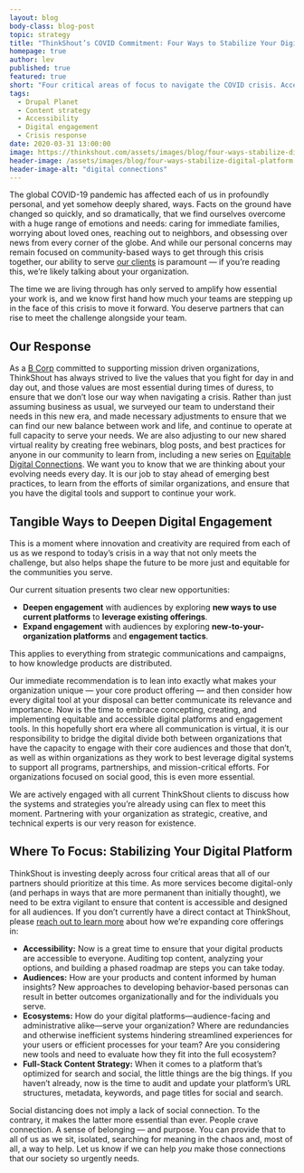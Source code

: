 ```yaml
---
layout: blog
body-class: blog-post
topic: strategy
title: "ThinkShout’s COVID Commitment: Four Ways to Stabilize Your Digital Platform"
homepage: true
author: lev
published: true
featured: true
short: "Four critical areas of focus to navigate the COVID crisis. Accessibility, Audiences, Ecosystems, and Full-stack Content Strategy."
tags:
  - Drupal Planet
  - Content strategy
  - Accessibility
  - Digital engagement
  - Crisis response
date: 2020-03-31 13:00:00
image: https://thinkshout.com/assets/images/blog/four-ways-stabilize-digital-platform.jpg
header-image: /assets/images/blog/four-ways-stabilize-digital-platform.jpg
header-image-alt: "digital connections"
---
```


The global COVID-19 pandemic has affected each of us in profoundly personal, and yet somehow deeply shared, ways. Facts on the ground have changed so quickly, and so dramatically, that we find ourselves overcome with a huge range of emotions and needs: caring for immediate families, worrying about loved ones, reaching out to neighbors, and obsessing over news from every corner of the globe. And while our personal concerns may remain focused on community-based ways to get through this crisis together, our ability to serve [our clients](https://thinkshout.com/work/) is paramount — if you’re reading this, we’re likely talking about your organization.

The time we are living through has only served to amplify how essential your work is, and we know first hand how much your teams are stepping up in the face of this crisis to move it forward. You deserve partners that can rise to meet the challenge alongside your team.

## Our Response

As a [B Corp](https://bcorporation.net/directory/thinkshout-inc) committed to supporting mission driven organizations, ThinkShout has always strived to live the values that you fight for day in and day out, and those values are most essential during times of duress, to ensure that we don’t lose our way when navigating a crisis. Rather than just assuming business as usual, we surveyed our team to understand their needs in this new era, and made necessary adjustments to ensure that we can find our new balance between work and life, and continue to operate at full capacity to serve your needs. We are also adjusting to our new shared virtual reality by creating free webinars, blog posts, and best practices for anyone in our community to learn from, including a new series on [Equitable Digital Connections](https://thinkshout.com/equitable-digital-connections/). We want you to know that we are thinking about your evolving needs every day. It is our job to stay ahead of emerging best practices, to learn from the efforts of similar organizations, and ensure that you have the digital tools and support to continue your work.

## Tangible Ways to Deepen Digital Engagement

This is a moment where innovation and creativity are required from each of us as we respond to today’s crisis in a way that not only meets the challenge, but also helps shape the future to be more just and equitable for the communities you serve.

Our current situation presents two clear new opportunities:

* **Deepen engagement** with audiences by exploring **new ways to use current platforms** to **leverage existing offerings**.
* **Expand engagement** with audiences by exploring **new-to-your-organization platforms** and **engagement tactics**.

This applies to everything from strategic communications and campaigns, to how knowledge products are distributed.

Our immediate recommendation is to lean into exactly what makes your organization unique — your core product offering — and then consider how every digital tool at your disposal can better communicate its relevance and importance. Now is the time to embrace concepting, creating, and implementing equitable and accessible digital platforms and engagement tools. In this hopefully short era where all communication is virtual, it is our responsibility to bridge the digital divide both between organizations that have the capacity to engage with their core audiences and those that don’t, as well as within organizations as they work to best leverage digital systems to support all programs, partnerships, and mission-critical efforts. For organizations focused on social good, this is even more essential.

We are actively engaged with all current ThinkShout clients to discuss how the systems and strategies you’re already using can flex to meet this moment. Partnering with your organization as strategic, creative, and technical experts is our very reason for existence.

## Where To Focus: Stabilizing Your Digital Platform

ThinkShout is investing deeply across four critical areas that all of our partners should prioritize at this time. As more services become digital-only (and perhaps in ways that are more permanent than initially thought), we need to be extra vigilant to ensure that content is accessible and designed for all audiences. If you don’t currently have a direct contact at ThinkShout, please [reach out to learn more](https://thinkshout.com/contact/) about how we’re expanding core offerings in:

* **Accessibility:** Now is a great time to ensure that your digital products are accessible to everyone. Auditing top content, analyzing your options, and building a phased roadmap are steps you can take today.
* **Audiences:** How are your products and content informed by human insights? New approaches to developing behavior-based personas can result in better outcomes organizationally and for the individuals you serve.
* **Ecosystems:** How do your digital platforms—audience-facing and administrative alike—serve your organization? Where are redundancies and otherwise inefficient systems hindering streamlined experiences for your users or efficient processes for your team? Are you considering new tools and need to evaluate how they fit into the full ecosystem?
* **Full-Stack Content Strategy:** When it comes to a platform that’s optimized for search and social, the little things are the big things. If you haven’t already, now is the time to audit and update your platform’s URL structures, metadata, keywords, and page titles for social and search.


Social distancing does not imply a lack of social connection. To the contrary, it makes the latter more essential than ever. People crave connection. A sense of belonging — and purpose. You can provide that to all of us as we sit, isolated, searching for meaning in the chaos and, most of all, a way to help. Let us know if we can help _you_ make those connections that our society so urgently needs.
